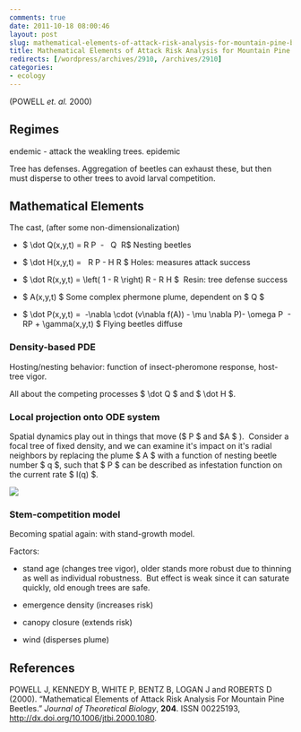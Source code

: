 ```yaml
---
comments: true
date: 2011-10-18 08:00:46
layout: post
slug: mathematical-elements-of-attack-risk-analysis-for-mountain-pine-beetles
title: Mathematical Elements of Attack Risk Analysis for Mountain Pine tribolium
redirects: [/wordpress/archives/2910, /archives/2910]
categories:
- ecology
---
```


(POWELL _et. al._ 2000)


## Regimes


endemic - attack the weakling trees.
epidemic

Tree has defenses. Aggregation of beetles can exhaust these, but then must disperse to other trees to avoid larval competition.


## Mathematical Elements


The cast, (after some non-dimensionalization)



	
  * $ \dot Q(x,y,t) = R P  -   Q  R$ Nesting beetles

	
  * $ \dot H(x,y,t) =   R P - H R $ Holes: measures attack success

	
  * $ \dot R(x,y,t) = \left( 1 - R \right) R - R H $  Resin: tree defense success

	
  * $ A(x,y,t) $ Some complex phermone plume, dependent on $ Q $

	
  * $ \dot P(x,y,t) =  -\nabla \cdot (v\nabla f(A)) - \mu \nabla P)- \omega P  - RP + \gamma(x,y,t) $ Flying beetles diffuse




### Density-based PDE


Hosting/nesting behavior: function of insect-pheromone response, host-tree vigor.

All about the competing processes $ \dot Q $ and $ \dot H $.


### Local projection onto ODE system


Spatial dynamics play out in things that move ($ P $ and $A $ ).  Consider a focal tree of fixed density, and we can examine it's impact on it's radial neighbors by replacing the plume $ A $ with a function of nesting beetle number $ q $, such that $ P $ can be described as infestation function on the current rate $ I(q) $.

![]( http://farm7.staticflickr.com/6113/6257315953_99ed7abb02_o.jpg )



### Stem-competition model


Becoming spatial again: with stand-growth model.

Factors:



	
  * stand age (changes tree vigor), older stands more robust due to thinning as well as individual robustness.  But effect is weak since it can saturate quickly, old enough trees are safe.

	
  * emergence density (increases risk)

	
  * canopy closure (extends risk)

	
  * wind (disperses plume)


## References

<p>POWELL J, KENNEDY B, WHITE P, BENTZ B, LOGAN J and ROBERTS D (2000).
&ldquo;Mathematical Elements of Attack Risk Analysis For Mountain Pine Beetles.&rdquo;
<EM>Journal of Theoretical Biology</EM>, <B>204</B>.
ISSN 00225193, <a href="http://dx.doi.org/10.1006/jtbi.2000.1080">http://dx.doi.org/10.1006/jtbi.2000.1080</a>.
